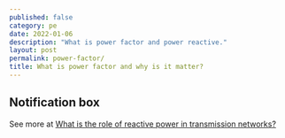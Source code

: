 ```yaml
---
published: false
category: pe
date: 2022-01-06
description: "What is power factor and power reactive."
layout: post
permalink: power-factor/
title: What is power factor and why is it matter?
---
```



## Notification box


See more at [What is the role of reactive power in transmission networks?](https://www.reddit.com/r/askscience/comments/90q7i7/comment/e2sc27o/?utm_source=share&utm_medium=web2x&context=3)